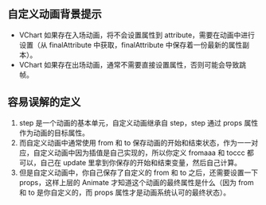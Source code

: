## 自定义动画背景提示

- VChart 如果存在入场动画，将不会设置属性到 attribute，需要在动画中进行设置（从 finalAttribute 中获取，finalAttribute 中保存着一份最新的属性副本）。
- VChart 如果存在出场动画，通常不需要直接设置属性，否则可能会导致跳帧。

## 容易误解的定义

1. step 是一个动画的基本单元，自定义动画继承自 step，step 通过 props 属性作为动画的目标属性。
2. 而自定义动画中通常使用 from 和 to 保存动画的开始和结束状态，作为一一对应，自定义动画中因为插值是自己实现的，所以你定义 fromaaa 和 toccc 都可以，自己在 update 里拿到你保存的开始和结束变量，然后自己计算。
3. 但是自定义动画中，你自己保存了自定义的 from 和 to 之后，还需要设置一下 props，这样上层的 Animate 才知道这个动画的最终属性是什么（因为 from 和 to 是你自定义的，而 props 属性才是动画系统认可的最终状态）。
